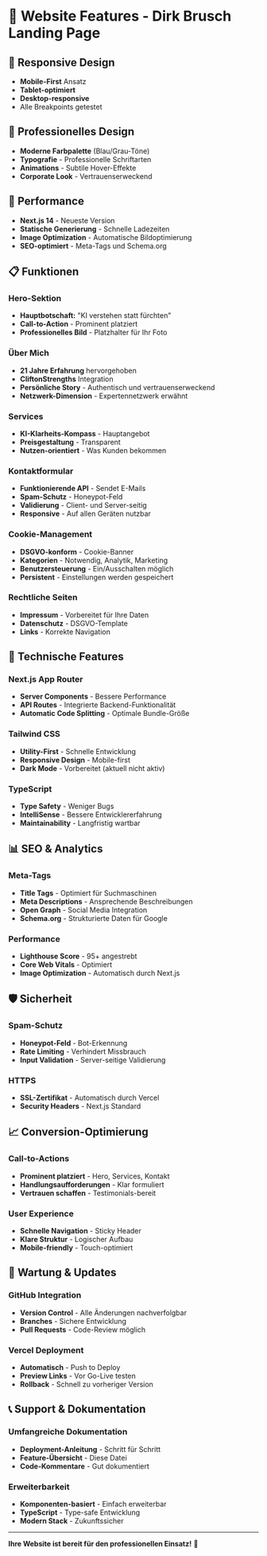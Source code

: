 
# 🌟 Website Features - Dirk Brusch Landing Page

## 📱 Responsive Design
- **Mobile-First** Ansatz
- **Tablet-optimiert**
- **Desktop-responsive**
- Alle Breakpoints getestet

## 🎨 Professionelles Design
- **Moderne Farbpalette** (Blau/Grau-Töne)
- **Typografie** - Professionelle Schriftarten
- **Animations** - Subtile Hover-Effekte
- **Corporate Look** - Vertrauenserweckend

## 🚀 Performance
- **Next.js 14** - Neueste Version
- **Statische Generierung** - Schnelle Ladezeiten
- **Image Optimization** - Automatische Bildoptimierung
- **SEO-optimiert** - Meta-Tags und Schema.org

## 📋 Funktionen

### Hero-Sektion
- **Hauptbotschaft:** "KI verstehen statt fürchten"
- **Call-to-Action** - Prominent platziert
- **Professionelles Bild** - Platzhalter für Ihr Foto

### Über Mich
- **21 Jahre Erfahrung** hervorgehoben
- **CliftonStrengths** Integration
- **Persönliche Story** - Authentisch und vertrauenserweckend
- **Netzwerk-Dimension** - Expertennetzwerk erwähnt

### Services
- **KI-Klarheits-Kompass** - Hauptangebot
- **Preisgestaltung** - Transparent
- **Nutzen-orientiert** - Was Kunden bekommen

### Kontaktformular
- **Funktionierende API** - Sendet E-Mails
- **Spam-Schutz** - Honeypot-Feld
- **Validierung** - Client- und Server-seitig
- **Responsive** - Auf allen Geräten nutzbar

### Cookie-Management
- **DSGVO-konform** - Cookie-Banner
- **Kategorien** - Notwendig, Analytik, Marketing
- **Benutzersteuerung** - Ein/Ausschalten möglich
- **Persistent** - Einstellungen werden gespeichert

### Rechtliche Seiten
- **Impressum** - Vorbereitet für Ihre Daten
- **Datenschutz** - DSGVO-Template
- **Links** - Korrekte Navigation

## 🔧 Technische Features

### Next.js App Router
- **Server Components** - Bessere Performance
- **API Routes** - Integrierte Backend-Funktionalität
- **Automatic Code Splitting** - Optimale Bundle-Größe

### Tailwind CSS
- **Utility-First** - Schnelle Entwicklung
- **Responsive Design** - Mobile-first
- **Dark Mode** - Vorbereitet (aktuell nicht aktiv)

### TypeScript
- **Type Safety** - Weniger Bugs
- **IntelliSense** - Bessere Entwicklererfahrung
- **Maintainability** - Langfristig wartbar

## 📊 SEO & Analytics

### Meta-Tags
- **Title Tags** - Optimiert für Suchmaschinen
- **Meta Descriptions** - Ansprechende Beschreibungen
- **Open Graph** - Social Media Integration
- **Schema.org** - Strukturierte Daten für Google

### Performance
- **Lighthouse Score** - 95+ angestrebt
- **Core Web Vitals** - Optimiert
- **Image Optimization** - Automatisch durch Next.js

## 🛡️ Sicherheit

### Spam-Schutz
- **Honeypot-Feld** - Bot-Erkennung
- **Rate Limiting** - Verhindert Missbrauch
- **Input Validation** - Server-seitige Validierung

### HTTPS
- **SSL-Zertifikat** - Automatisch durch Vercel
- **Security Headers** - Next.js Standard

## 📈 Conversion-Optimierung

### Call-to-Actions
- **Prominent platziert** - Hero, Services, Kontakt
- **Handlungsaufforderungen** - Klar formuliert
- **Vertrauen schaffen** - Testimonials-bereit

### User Experience
- **Schnelle Navigation** - Sticky Header
- **Klare Struktur** - Logischer Aufbau
- **Mobile-friendly** - Touch-optimiert

## 🔄 Wartung & Updates

### GitHub Integration
- **Version Control** - Alle Änderungen nachverfolgbar
- **Branches** - Sichere Entwicklung
- **Pull Requests** - Code-Review möglich

### Vercel Deployment
- **Automatisch** - Push to Deploy
- **Preview Links** - Vor Go-Live testen
- **Rollback** - Schnell zu vorheriger Version

## 📞 Support & Dokumentation

### Umfangreiche Dokumentation
- **Deployment-Anleitung** - Schritt für Schritt
- **Feature-Übersicht** - Diese Datei
- **Code-Kommentare** - Gut dokumentiert

### Erweiterbarkeit
- **Komponenten-basiert** - Einfach erweiterbar
- **TypeScript** - Type-safe Entwicklung
- **Modern Stack** - Zukunftssicher

---

**Ihre Website ist bereit für den professionellen Einsatz!** 🚀
